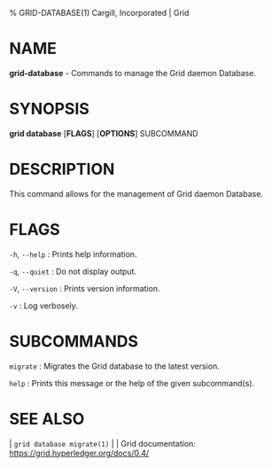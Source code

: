 % GRID-DATABASE(1) Cargill, Incorporated | Grid
<!--
  Copyright 2022 Cargill Incorporated
  Licensed under Creative Commons Attribution 4.0 International License
  https://creativecommons.org/licenses/by/4.0/
-->

NAME
====

**grid-database** - Commands to manage the Grid daemon Database.

SYNOPSIS
========

**grid database** \[**FLAGS**\] \[**OPTIONS**\] SUBCOMMAND

DESCRIPTION
===========

This command allows for the management of Grid daemon Database.

FLAGS
=====

`-h`, `--help`
: Prints help information.

`-q`, `--quiet`
: Do not display output.

`-V`, `--version`
: Prints version information.

`-v`
: Log verbosely.

SUBCOMMANDS
===========

`migrate`
: Migrates the Grid database to the latest version.

`help`
: Prints this message or the help of the given subcommand(s).

SEE ALSO
========
| `grid database migrate(1)`
|
| Grid documentation: https://grid.hyperledger.org/docs/0.4/
